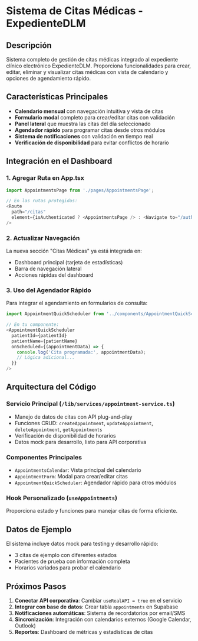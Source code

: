 # Sistema de Citas Médicas - ExpedienteDLM

## Descripción

Sistema completo de gestión de citas médicas integrado al expediente clínico electrónico ExpedienteDLM. Proporciona funcionalidades para crear, editar, eliminar y visualizar citas médicas con vista de calendario y opciones de agendamiento rápido.

## Características Principales

- **Calendario mensual** con navegación intuitiva y vista de citas
- **Formulario modal** completo para crear/editar citas con validación
- **Panel lateral** que muestra las citas del día seleccionado
- **Agendador rápido** para programar citas desde otros módulos
- **Sistema de notificaciones** con validación en tiempo real
- **Verificación de disponibilidad** para evitar conflictos de horario

## Integración en el Dashboard

### 1. Agregar Ruta en App.tsx
```typescript
import AppointmentsPage from './pages/AppointmentsPage';

// En las rutas protegidas:
<Route 
  path="/citas" 
  element={isAuthenticated ? <AppointmentsPage /> : <Navigate to="/auth" />} 
/>
```

### 2. Actualizar Navegación
La nueva sección "Citas Médicas" ya está integrada en:
- Dashboard principal (tarjeta de estadísticas)
- Barra de navegación lateral
- Acciones rápidas del dashboard

### 3. Uso del Agendador Rápido
Para integrar el agendamiento en formularios de consulta:

```typescript
import AppointmentQuickScheduler from '../components/AppointmentQuickScheduler';

// En tu componente:
<AppointmentQuickScheduler
  patientId={patientId}
  patientName={patientName}
  onScheduled={(appointmentData) => {
    console.log('Cita programada:', appointmentData);
    // Lógica adicional...
  }}
/>
```

## Arquitectura del Código

### Servicio Principal (`/lib/services/appointment-service.ts`)
- Manejo de datos de citas con API plug-and-play
- Funciones CRUD: `createAppointment`, `updateAppointment`, `deleteAppointment`, `getAppointments`
- Verificación de disponibilidad de horarios
- Datos mock para desarrollo, listo para API corporativa

### Componentes Principales
- `AppointmentsCalendar`: Vista principal del calendario
- `AppointmentForm`: Modal para crear/editar citas
- `AppointmentQuickScheduler`: Agendador rápido para otros módulos

### Hook Personalizado (`useAppointments`)
Proporciona estado y funciones para manejar citas de forma eficiente.

## Datos de Ejemplo

El sistema incluye datos mock para testing y desarrollo rápido:
- 3 citas de ejemplo con diferentes estados
- Pacientes de prueba con información completa
- Horarios variados para probar el calendario

## Próximos Pasos

1. **Conectar API corporativa**: Cambiar `useRealAPI = true` en el servicio
2. **Integrar con base de datos**: Crear tabla `appointments` en Supabase
3. **Notificaciones automáticas**: Sistema de recordatorios por email/SMS
4. **Sincronización**: Integración con calendarios externos (Google Calendar, Outlook)
5. **Reportes**: Dashboard de métricas y estadísticas de citas

